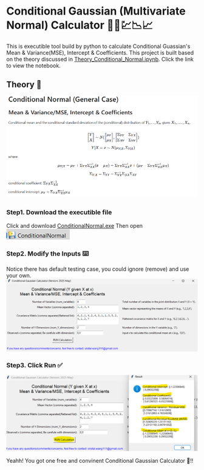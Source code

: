 # Conditional Gaussian (Multivariate Normal) Calculator 📱🧮💹📉📈
This is executible tool build by python to calculate Conditional Guassian's Mean & Variance(MSE), Intercept & Coefficients.
This project is built based on the theory discussed in [Theory_Conditional_Normal.ipynb](Theory_Conditional_Normal.ipynb). Click the link to view the notebook.


## Theory 📑

![Conditional Gaussian](Theory.png)

##
### Step1. Download the executible file
Click and download [ConditionalNormal.exe](ConditionalNormal.exe)
Then open ![executible file](Step1.png)

### Step2. Modify the Inputs ⌨️
Notice there has default testing case, you could ignore (remove) and use your own.
![Step2](Step2.png)

### Step3. Click Run ✅
![Step3](Step3.png)

Yeahh! You got one free and convinent Conditional Gaussian Calculator 🥳!! 
